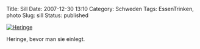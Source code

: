 Title: Sill
Date: 2007-12-30 13:10
Category: Schweden
Tags: EssenTrinken, photo
Slug: sill
Status: published

[![Heringe](/pic/sill_s.jpg "Heringe")](/pic/sill_l.jpg)

Heringe, bevor man sie einlegt.

